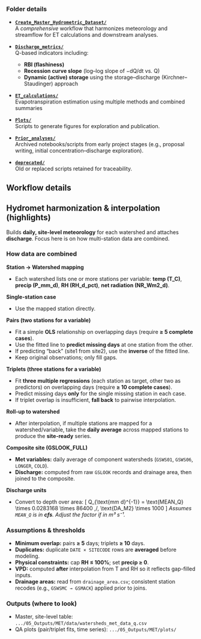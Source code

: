 
### Folder details

- **[`Create_Master_Hydrometric_Dataset/`](Create_Master_Hydrometric_Dataset/)**  
  A *comprehensive* workflow that harmonizes meteorology and streamflow for ET calculations and downstream analyses.

- **[`Discharge_metrics/`](Discharge_metrics/)**  
  Q-based indicators including:
  - **RBI (flashiness)**
  - **Recession curve slope** (log–log slope of −dQ/dt vs. Q)
  - **Dynamic (active) storage** using the storage–discharge (Kirchner–Staudinger) approach

- **[`ET_calculations/`](ET_calculations/)**  
  Evapotranspiration estimation using multiple methods and combined summaries
  
- **[`Plots/`](Plots/)**  
  Scripts to generate figures for exploration and publication.

- **[`Prior_analyses/`](Prior_analyses/)**  
  Archived notebooks/scripts from early project stages (e.g., proposal writing, initial concentration–discharge exploration).

- **[`deprecated/`](deprecated/)**  
  Old or replaced scripts retained for traceability.

## Workflow details
## Hydromet harmonization & interpolation (highlights)

Builds **daily, site-level meteorology** for each watershed and attaches **discharge**. Focus here is on how multi-station data are combined.

### How data are combined

**Station → Watershed mapping**
- Each watershed lists one or more stations per variable: **temp (T_C)**, **precip (P_mm_d)**, **RH (RH_d_pct)**, **net radiation (NR_Wm2_d)**.

**Single-station case**
- Use the mapped station directly.

**Pairs (two stations for a variable)**
- Fit a simple **OLS** relationship on overlapping days (require **≥ 5 complete cases**).
- Use the fitted line to **predict missing days** at one station from the other.
- If predicting “back” (site1 from site2), use the **inverse** of the fitted line.
- Keep original observations; only fill gaps.

**Triplets (three stations for a variable)**
- Fit **three multiple regressions** (each station as target, other two as predictors) on overlapping days (require **≥ 10 complete cases**).
- Predict missing days **only** for the single missing station in each case.
- If triplet overlap is insufficient, **fall back** to pairwise interpolation.

**Roll-up to watershed**
- After interpolation, if multiple stations are mapped for a watershed/variable, take the **daily average** across mapped stations to produce the **site-ready** series.

**Composite site (GSLOOK_FULL)**
- **Met variables:** daily average of component watersheds (`GSWS01`, `GSWS06`, `LONGER`, `COLD`).
- **Discharge:** computed from raw `GSLOOK` records and drainage area, then joined to the composite.

**Discharge units**
- Convert to depth over area:
  \[
  Q_{\text{mm d}^{-1}} = \text{MEAN\_Q} \times 0.0283168 \times 86400 \,/\, \text{DA\_M2} \times 1000
  \]
  *Assumes `MEAN_Q` is in **cfs**. Adjust the factor if in m³ s⁻¹.*

### Assumptions & thresholds

- **Minimum overlap:** pairs **≥ 5** days; triplets **≥ 10** days.
- **Duplicates:** duplicate `DATE × SITECODE` rows are **averaged** before modeling.
- **Physical constraints:** cap **RH ≤ 100%**; set **precip ≥ 0**.
- **VPD:** computed **after** interpolation from T and RH so it reflects gap-filled inputs.
- **Drainage areas:** read from `drainage_area.csv`; consistent station recodes (e.g., `GSWSMC → GSMACK`) applied prior to joins.

### Outputs (where to look)
- Master, site-level table: `.../05_Outputs/MET/data/watersheds_met_data_q.csv`
- QA plots (pair/triplet fits, time series): `.../05_Outputs/MET/plots/`


